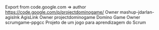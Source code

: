 Export from code.google.com => author https://code.google.com/p/projectdominogame/ Owner mashup-jdarlan-agislnk AgisLink Owner projectdominogame Domino Game Owner scrumgame-ppgcc Projeto de um jogo para aprendizagem do Scrum
